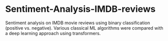 # Sentiment-Analysis-IMDB-reviews
Sentiment analysis on IMDB movie reviews using binary classification (positive vs. negative). Various classical ML algorithms were compared with a deep learning approach using transformers.
